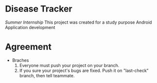 # Disease Tracker
*Summer Internship*
This project was created for a study purpose Android Application development

# Agreement
- Braches
  1. Everyone must push your project on your branch.
  2. If you sure your project's bugs are fixed. Push it on "last-check" branch, then tell teammate.
